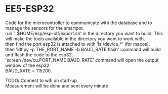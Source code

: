 # EE5-ESP32
Code for the microcontroller to communicate with the database and to manage the sensors for the smartpot.\
run '. $HOME/esp/esp-idf/export.sh' in the directory you want to build. This will make the tools available in the directory you want to work with.\
then find the port esp32 is attached to with 'ls /dev/cu.*' (for macos).\
then 'idf.py -p THE_PORT_NAME -b BAUD_RATE flash' command will build and flash the code to the esp32.\
'screen /dev/cu.PORT_NAME BAUD_RATE' command will open the output window of the esp32.\
BAUD_RATE = 115200.

TODO/
Connect to wifi on start-up\
Measurement will be done and sent every minute 
